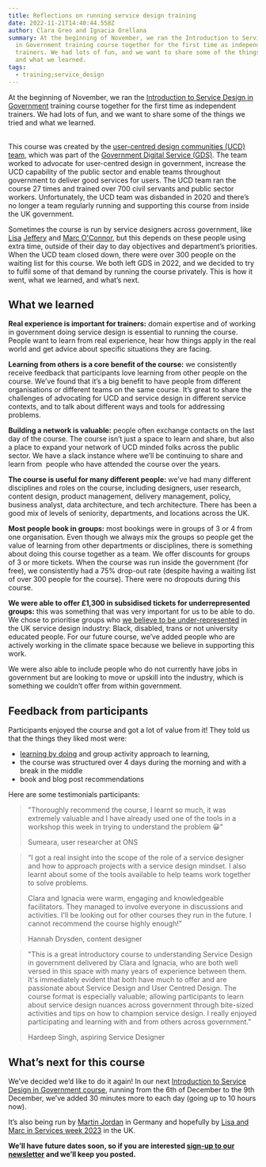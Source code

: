 ```yaml
---
title: Reflections on running service design training
date: 2022-11-21T14:40:44.558Z
author: Clara Greo and Ignacia Orellana
summary: At the beginning of November, we ran the Introduction to Service Design
  in Government training course together for the first time as independent
  trainers. We had lots of fun, and we want to share some of the things we tried
  and what we learned.
tags:
  - training;service_design
---
```

At the beginning of November, we ran the [Introduction to Service Design in Government](https://www.claragreo.com/posts/introduction-to-service-design-in-government:-remote-training-course-(pound600-inc-vat)/) training course together for the first time as independent trainers. We had lots of fun, and we want to share some of the things we tried and what we learned.

\
This course was created by the [user-centred design communities (UCD) team](https://designnotes.blog.gov.uk/2021/04/01/reflections-on-the-user-centred-design-communities-team/), which was part of the [Government Digital Service (GDS)](https://www.gov.uk/government/organisations/government-digital-service/about). The team worked to advocate for user-centred design in government, increase the UCD capability of the public sector and enable teams throughout government to deliver good services for users. The UCD team ran the course 27 times and trained over 700 civil servants and public sector workers. Unfortunately, the UCD team was disbanded in 2020 and there’s no longer a team regularly running and supporting this course from inside the UK government.  



Sometimes the course is run by service designers across government, like [Lisa](https://twitter.com/lisajjeffery) [Jeffery](http://mastodon.me.uk/@lisajeffery) and [Marc O'Connor](https://twitter.com/MarcOConnor21), but this depends on these people using extra time, outside of their day to day objectives and department’s priorities. When the UCD team closed down, there were over 300 people on the waiting list for this course. We both left GDS in 2022, and we decided to try to fulfil some of that demand by running the course privately. This is how it went, what we learned, and what’s next.



## What we learned 



**Real experience is important for trainers:** domain expertise and of working in government doing service design is essential to running the course. People want to learn from real experience, hear how things apply in the real world and get advice about specific situations they are facing. 



**Learning from others is a core benefit of the course:** we consistently receive feedback that participants love learning from other people on the course. We’ve found that it’s a big benefit to have people from different organisations or different teams on the same course. It’s great to share the challenges of advocating for UCD and service design in different service contexts, and to talk about different ways and tools for addressing problems. 



**Building a network is valuable:** people often exchange contacts on the last day of the course. The course isn’t just a space to learn and share, but also a place to expand your network of UCD minded folks across the public sector. We have a slack instance where we’ll be continuing to share and learn from  people who have attended the course over the years. 



**The course is useful for many different people:** we’ve had many different disciplines and roles on the course, including designers, user research, content design, product management, delivery management, policy, business analyst, data architecture, and tech architecture. There has been a good mix of levels of seniority, departments, and locations across the UK.



**Most people book in groups:** most bookings were in groups of 3 or 4 from one organisation. Even though we always mix the groups so people get the value of learning from other departments or disciplines, there is something about doing this course together as a team. We offer discounts for groups of 3 or more tickets. When the course was run inside the government (for free), we consistently had a 75% drop-out rate (despite having a waiting list of over 300 people for the course). There were no dropouts during this course.



**We were able to offer £1,300 in subsidised tickets for underrepresented groups:** this was something that was very important for us to be able to do. We chose to prioritise groups who [we believe to be under-represented](https://designnotes.blog.gov.uk/2020/01/25/what-a-demographics-survey-told-us-about-the-diversity-of-our-design-team/) in the UK service design industry: Black, disabled, trans or not university educated people. For our future course, we’ve added people who are actively working in the climate space because we believe in supporting this work.



We were also able to include people who do not currently have jobs in government but are looking to move or upskill into the industry, which is something we couldn’t offer from within government. 



## Feedback from participants



Participants enjoyed the course and got a lot of value from it! They told us that the things they liked most were:

* [learning by doing](https://designnotes.blog.gov.uk/2018/03/20/making-design-training-better/) and group activity approach to learning, 
* the course was structured over 4 days during the morning and with a break in the middle
* book and blog post recommendations



Here are some testimonials participants:

> "Thoroughly recommend the course, I learnt so much, it was extremely valuable and I have already used one of the tools in a workshop this week in trying to understand the problem 😀"
>
> Sumeara, user researcher at ONS



> “I got a real insight into the scope of the role of a service designer and how to approach projects with a service design mindset. I also learnt about some of the tools available to help teams work together to solve problems.
>
> Clara and Ignacia were warm, engaging and knowledgeable facilitators. They managed to involve everyone in discussions and activities. I'll be looking out for other courses they run in the future. I cannot recommend the course highly enough!” 
>
> Hannah Drysden, content designer



> "This is a great introductory course to understanding Service Design in government delivered by Clara and Ignacia, who are both well versed in this space with many years of experience between them. It's immediately evident that both have much to offer and are passionate about Service Design and User Centred Design. The course format is especially valuable; allowing participants to learn about service design nuances across government through bite-sized activities and tips on how to champion service design. I really enjoyed participating and learning with and from others across government."
>
> Hardeep Singh, aspiring Service Designer



## What’s next for this course



We’ve decided we’d like to do it again! In our next [Introduction to Service Design in Government course](https://ignaciaorellana.com/training/), running from the 6th of December to the 9th December, we’ve added 30 minutes more to each day (going up to 10 hours now). 



It’s also being run by [Martin Jordan](https://twitter.com/Martin_Jordan) in Germany and hopefully by [Lisa and Marc in Services week 2023](https://twitter.com/ImHuYorks/status/1585600996557873152) in the UK. 



**We’ll have future dates soon, so if you are interested [sign-up to our newsletter](https://buttondown.email/ucdtraining) and we’ll keep you posted.**